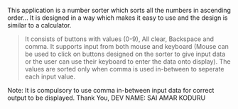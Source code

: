This application is a number sorter which sorts all the numbers in ascending order... It is designed in a way which makes it easy to use and the design is similar to a calculator.

>It consists of buttons with values (0-9), All clear, Backspace and comma.
>It supports input from both mouse and keyboard (Mouse can be used to click on buttons designed on the sorter to give input data or the user can use their keyboard to enter the data onto display).
>The values are sorted only when comma is used in-between to seperate each input value.

<?>Note: It is compulsory to use comma in-between input data for correct output to be displayed.

Thank You,
DEV NAME: SAI AMAR KODURU
